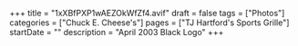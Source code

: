 +++
title = "1xXBfPXP1wAEZOkWfZf4.avif"
draft = false
tags = ["Photos"]
categories = ["Chuck E. Cheese's"]
pages = ["TJ Hartford's Sports Grille"]
startDate = ""
description = "April 2003 Black Logo"
+++
